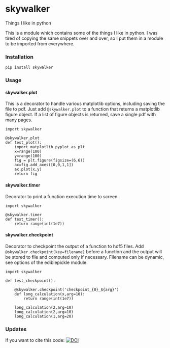 # skywalker
Things I like in python

This is a module which contains some of the things I like in python. I was tired of copying the same snippets over and over, so I put them in a module to be imported from everywhere.

### Installation

    pip install skywalker

### Usage

#### skywalker.plot

This is a decorator to handle various matplotlib options, including saving the file to pdf. Just add `@skywalker.plot` to a function that returns a matplotlib figure object. If a list of figure objects is returned, save a single pdf with many pages.

    import skywalker

    @skywalker.plot
    def test_plot():
        import matplotlib.pyplot as plt
        x=range(100)
        y=range(100)
        fig = plt.figure(figsize=(6,6))
        ax=fig.add_axes([0,0,1,1])
        ax.plot(x,y)
        return fig

#### skywalker.timer

Decorator to print a function execution time to screen.

    import skywalker

    @skywalker.timer
    def test_timer():
        return range(int(1e7))

#### skywalker.checkpoint

Decorator to checkpoint the output of a function to hdf5 files. Add `@skywalker.checkpoint(key=filename)` before a function and the output will be stored to file and computed only if necessary. Filename can be dynamic, see options of the ediblepickle module.

    import skywalker

    def test_checkpoint():

        @skywalker.checkpoint('checkpoint_{0}_${arg}')
        def long_calculation(x,arg=10):
            return range(int(1e7))

        long_calculation(2,arg=10)
        long_calculation(2,arg=10)
        long_calculation(1,arg=20)



### Updates

If you want to cite this code: [![DOI](https://zenodo.org/badge/134632789.svg)](https://zenodo.org/badge/latestdoi/134632789)




